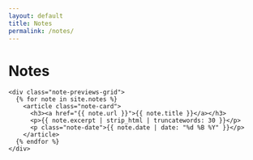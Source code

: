 ```yaml
---
layout: default
title: Notes
permalink: /notes/
---
```


<main>
  <div class="page-wrapper">
    <h1 class="page-title">Notes</h1>

    <div class="note-previews-grid">
      {% for note in site.notes %}
        <article class="note-card">
          <h3><a href="{{ note.url }}">{{ note.title }}</a></h3>
          <p>{{ note.excerpt | strip_html | truncatewords: 30 }}</p>
          <p class="note-date">{{ note.date | date: "%d %B %Y" }}</p>
        </article>
      {% endfor %}
    </div>
  </div>
</main>
